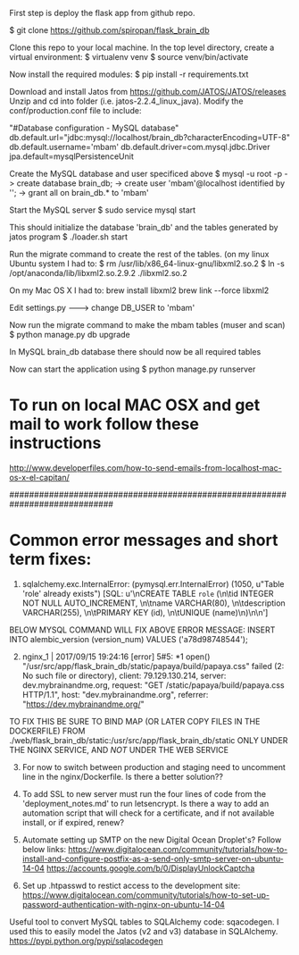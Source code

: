 First step is deploy the flask app from github repo. 

$ git clone https://github.com/spiropan/flask_brain_db

Clone this repo to your local machine. In the top level directory, create a virtual environment:
$ virtualenv venv
$ source venv/bin/activate

Now install the required modules:
$ pip install -r requirements.txt

Download and install Jatos from https://github.com/JATOS/JATOS/releases
Unzip and cd into folder (i.e. jatos-2.2.4_linux_java).
Modify the conf/production.conf file to include:

"#Database configuration - MySQL database"
db.default.url="jdbc:mysql://localhost/brain_db?characterEncoding=UTF-8"
db.default.username='mbam'
db.default.driver=com.mysql.jdbc.Driver
jpa.default=mysqlPersistenceUnit

Create the MySQL database and user specificed above
$ mysql -u root -p
-> create database brain_db;
-> create user 'mbam'@localhost identified by '';
-> grant all on brain_db.* to 'mbam'

Start the MySQL server
$ sudo service mysql start

This should initialize the database 'brain_db' and the tables generated by jatos program
$ ./loader.sh start

Run the migrate command to create the rest of the tables. 
(on my linux Ubuntu system I had to:
$ rm /usr/lib/x86_64-linux-gnu/libxml2.so.2
$ ln -s /opt/anaconda/lib/libxml2.so.2.9.2 ./libxml2.so.2

On my Mac OS X I had to:
brew install libxml2
brew link --force libxml2

Edit settings.py
---> change DB_USER to 'mbam'

Now run the migrate command to make the mbam tables (muser and scan)
$ python manage.py db upgrade

In MySQL brain_db database there should now be all required tables 

Now can start the application using
$ python manage.py runserver


# To run on local MAC OSX and get mail to work follow these instructions
http://www.developerfiles.com/how-to-send-emails-from-localhost-mac-os-x-el-capitan/

#############################################################################
# Common error messages and short term fixes:
1) sqlalchemy.exc.InternalError: (pymysql.err.InternalError) (1050, u"Table 'role' already exists") [SQL: u'\nCREATE TABLE `role` (\n\tid INTEGER NOT NULL AUTO_INCREMENT, \n\tname VARCHAR(80), \n\tdescription VARCHAR(255), \n\tPRIMARY KEY (id), \n\tUNIQUE (name)\n)\n\n']

BELOW MYSQL COMMAND WILL FIX ABOVE ERROR MESSAGE:
INSERT INTO alembic_version (version_num) VALUES ('a78d98748544');

2) nginx_1  | 2017/09/15 19:24:16 [error] 5#5: *1 open() "/usr/src/app/flask_brain_db/static/papaya/build/papaya.css" failed (2: No such file or directory), client: 79.129.130.214, server: dev.mybrainandme.org, request: "GET /static/papaya/build/papaya.css HTTP/1.1", host: "dev.mybrainandme.org", referrer: "https://dev.mybrainandme.org/"

TO FIX THIS BE SURE TO BIND MAP (OR LATER COPY FILES IN THE DOCKERFILE) FROM ./web/flask_brain_db/static:/usr/src/app/flask_brain_db/static ONLY UNDER THE
NGINX SERVICE, AND *NOT* UNDER THE WEB SERVICE

3) For now to switch between production and staging need to uncomment line in the nginx/Dockerfile. Is there a better solution??

4) To add SSL to new server must run the four lines of code from the 'deployment_notes.md' to run letsencrypt. Is there a way to add an automation script that will check for 
a certificate, and if not available install, or if expired, renew?

5) Automate setting up SMTP on the new Digital Ocean Droplet's? Follow below links:
https://www.digitalocean.com/community/tutorials/how-to-install-and-configure-postfix-as-a-send-only-smtp-server-on-ubuntu-14-04
https://accounts.google.com/b/0/DisplayUnlockCaptcha

6) Set up .htpasswd to restict access to the development site:
https://www.digitalocean.com/community/tutorials/how-to-set-up-password-authentication-with-nginx-on-ubuntu-14-04


Useful tool to convert MySQL tables to SQLAlchemy code: 
sqacodegen. I used this to easily model the Jatos (v2 and v3) database in SQLAlchemy. 
https://pypi.python.org/pypi/sqlacodegen
